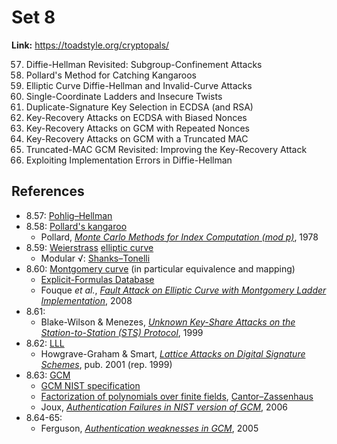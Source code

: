 # Set 8

**Link:** https://toadstyle.org/cryptopals/

57. Diffie-Hellman Revisited: Subgroup-Confinement Attacks
58. Pollard's Method for Catching Kangaroos
59. Elliptic Curve Diffie-Hellman and Invalid-Curve Attacks
60. Single-Coordinate Ladders and Insecure Twists
61. Duplicate-Signature Key Selection in ECDSA (and RSA)
62. Key-Recovery Attacks on ECDSA with Biased Nonces
63. Key-Recovery Attacks on GCM with Repeated Nonces
64. Key-Recovery Attacks on GCM with a Truncated MAC
65. Truncated-MAC GCM Revisited: Improving the Key-Recovery Attack
66. Exploiting Implementation Errors in Diffie-Hellman

## References

* 8.57: [Pohlig–Hellman](https://en.wikipedia.org/wiki/Pohlig%E2%80%93Hellman_algorithm)
* 8.58: [Pollard's kangaroo](https://en.wikipedia.org/wiki/Pollard's_kangaroo_algorithm)
  * Pollard, [_Monte  Carlo  Methods  for  Index  Computation (mod  p)_](https://www.ams.org/journals/mcom/1978-32-143/S0025-5718-1978-0491431-9/S0025-5718-1978-0491431-9.pdf), 1978
* 8.59: [Weierstrass](https://en.wikipedia.org/wiki/Weierstrass_elliptic_function) [elliptic curve](https://en.wikipedia.org/wiki/Elliptic_curve)
  * Modular √: [Shanks–Tonelli](https://en.wikipedia.org/wiki/Tonelli%E2%80%93Shanks_algorithm)
* 8.60: [Montgomery curve](https://en.wikipedia.org/wiki/Montgomery_curve) (in particular equivalence and mapping)
  * [Explicit-Formulas Database](https://hyperelliptic.org/EFD/index.html)
  * Fouque _et al._, [_Fault Attack on Elliptic Curve with Montgomery Ladder Implementation_](https://www.di.ens.fr/~fouque/pub/fdtc08.pdf), 2008
* 8.61:
  * Blake-Wilson & Menezes, [_Unknown Key-Share Attacks on the Station-to-Station (STS) Protocol_](https://citeseerx.ist.psu.edu/viewdoc/download?doi=10.1.1.30.1051&rep=rep1&type=pdf), 1999
* 8.62: [LLL](https://en.wikipedia.org/wiki/Lenstra%E2%80%93Lenstra%E2%80%93Lov%C3%A1sz_lattice_basis_reduction_algorithm)
  * Howgrave-Graham & Smart, [_Lattice Attacks on Digital Signature Schemes_](https://www.hpl.hp.com/techreports/1999/HPL-1999-90.pdf), pub. 2001 (rep. 1999)
* 8.63: [GCM](https://en.wikipedia.org/wiki/Galois/Counter_Mode)
  * [GCM NIST specification](https://nvlpubs.nist.gov/nistpubs/Legacy/SP/nistspecialpublication800-38d.pdf)
  * [Factorization of polynomials over finite fields](https://en.wikipedia.org/wiki/Factorization_of_polynomials_over_finite_fields), [Cantor–Zassenhaus](https://en.wikipedia.org/wiki/Cantor%E2%80%93Zassenhaus_algorithm)
  * Joux, [_Authentication Failures in NIST version of GCM_](https://csrc.nist.gov/csrc/media/projects/block-cipher-techniques/documents/bcm/comments/800-38-series-drafts/gcm/joux_comments.pdf), 2006
* 8.64-65:
  * Ferguson, [_Authentication weaknesses in GCM_](https://csrc.nist.gov/CSRC/media/Projects/Block-Cipher-Techniques/documents/BCM/Comments/CWC-GCM/Ferguson2.pdf), 2005
